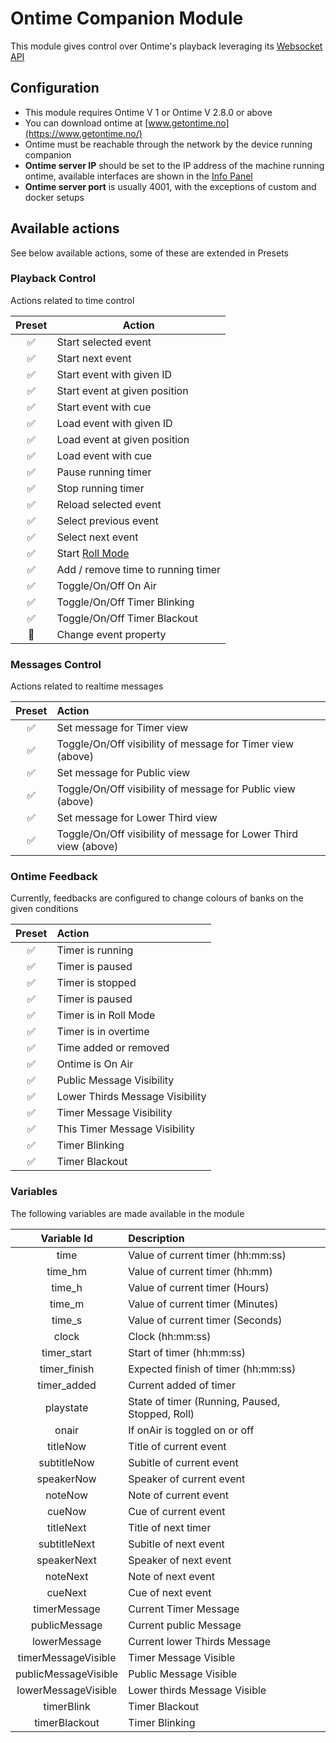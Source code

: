 # Ontime Companion Module

This module gives control over Ontime's playback leveraging
its [Websocket API](https://cpvalente.gitbook.io/ontime/control-and-feedback/websocket-api)

## Configuration

- This module requires Ontime V 1 or Ontime V 2.8.0 or above
- You can download ontime at [www.getontime.no](https://www.getontime.no/)
- Ontime must be reachable through the network by the device running companion
- **Ontime server IP** should be set to the IP address of the machine running ontime, available interfaces are
  shown in the [Info Panel](https://cpvalente.gitbook.io/ontime/main-concepts/interface-1/info)
- **Ontime server port** is usually 4001, with the exceptions of custom and docker setups

## Available actions

See below available actions, some of these are extended in Presets

### Playback Control

Actions related to time control

| Preset | Action                                                               |
| :----: | -------------------------------------------------------------------- |
|   ✅   | Start selected event                                                 |
|   ✅   | Start next event                                                     |
|   ✅   | Start event with given ID                                            |
|   ✅   | Start event at given position                                        |
|   ✅   | Start event with cue                                                 |
|   ✅   | Load event with given ID                                             |
|   ✅   | Load event at given position                                         |
|   ✅   | Load event with cue                                                  |
|   ✅   | Pause running timer                                                  |
|   ✅   | Stop running timer                                                   |
|   ✅   | Reload selected event                                                |
|   ✅   | Select previous event                                                |
|   ✅   | Select next event                                                    |
|   ✅   | Start [Roll Mode](https://cpvalente.gitbook.io/ontime/features/roll) |
|   ✅   | Add / remove time to running timer                                   |
|   ✅   | Toggle/On/Off On Air                                                 |
|   ✅   | Toggle/On/Off Timer Blinking                                         |
|   ✅   | Toggle/On/Off Timer Blackout                                         |
|   🔄   | Change event property                                                |

### Messages Control

Actions related to realtime messages

| Preset | Action                                                           |
| :----: | :--------------------------------------------------------------- |
|   ✅   | Set message for Timer view                                       |
|   ✅   | Toggle/On/Off visibility of message for Timer view (above)       |
|   ✅   | Set message for Public view                                      |
|   ✅   | Toggle/On/Off visibility of message for Public view (above)      |
|   ✅   | Set message for Lower Third view                                 |
|   ✅   | Toggle/On/Off visibility of message for Lower Third view (above) |

### Ontime Feedback

Currently, feedbacks are configured to change colours of banks on the given conditions

| Preset | Action                          |
| :----: | :------------------------------ |
|   ✅   | Timer is running                |
|   ✅   | Timer is paused                 |
|   ✅   | Timer is stopped                |
|   ✅   | Timer is paused                 |
|   ✅   | Timer is in Roll Mode           |
|   ✅   | Timer is in overtime            |
|   ✅   | Time added or removed           |
|   ✅   | Ontime is On Air                |
|   ✅   | Public Message Visibility       |
|   ✅   | Lower Thirds Message Visibility |
|   ✅   | Timer Message Visibility        |
|   ✅   | This Timer Message Visibility   |
|   ✅   | Timer Blinking                  |
|   ✅   | Timer Blackout                  |

### Variables

The following variables are made available in the module

|     Variable Id      | Description                                     |
| :------------------: | :---------------------------------------------- |
|         time         | Value of current timer (hh:mm:ss)               |
|       time_hm        | Value of current timer (hh:mm)                  |
|        time_h        | Value of current timer (Hours)                  |
|        time_m        | Value of current timer (Minutes)                |
|        time_s        | Value of current timer (Seconds)                |
|        clock         | Clock (hh:mm:ss)                                |
|     timer_start      | Start of timer (hh:mm:ss)                       |
|     timer_finish     | Expected finish of timer (hh:mm:ss)             |
|     timer_added      | Current added of timer                          |
|      playstate       | State of timer (Running, Paused, Stopped, Roll) |
|        onair         | If onAir is toggled on or off                   |
|       titleNow       | Title of current event                          |
|     subtitleNow      | Subitle of current event                        |
|      speakerNow      | Speaker of current event                        |
|       noteNow        | Note of current event                           |
|        cueNow        | Cue of current event                            |
|      titleNext       | Title of next timer                             |
|     subtitleNext     | Subitle of next event                           |
|     speakerNext      | Speaker of next event                           |
|       noteNext       | Note of next event                              |
|       cueNext        | Cue of next event                               |
|     timerMessage     | Current Timer Message                           |
|    publicMessage     | Current public Message                          |
|     lowerMessage     | Current lower Thirds Message                    |
| timerMessageVisible  | Timer Message Visible                           |
| publicMessageVisible | Public Message Visible                          |
| lowerMessageVisible  | Lower thirds Message Visible                    |
|      timerBlink      | Timer Blackout                                  |
|    timerBlackout     | Timer Blinking                                  |
